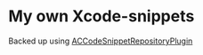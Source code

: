 My own Xcode-snippets
==============

Backed up using [ACCodeSnippetRepositoryPlugin](https://github.com/acoomans/ACCodeSnippetRepositoryPlugin)
